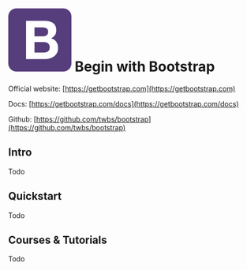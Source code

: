 # ![Bootstrap](https://raw.githubusercontent.com/asankasri/begin-with-it-alpha/master/icons/bootstrap_128x128.png "Bootstrap") Begin with Bootstrap

Official website: [https://getbootstrap.com](https://getbootstrap.com)

Docs: [https://getbootstrap.com/docs](https://getbootstrap.com/docs)

Github: [https://github.com/twbs/bootstrap](https://github.com/twbs/bootstrap)

## Intro

Todo

## Quickstart

Todo

## Courses & Tutorials

Todo
